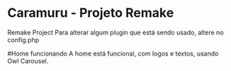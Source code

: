 # Caramuru - Projeto Remake
Remake Project
Para alterar algum plugin que está sendo usado, altere no config.php


#Home funcionando
A home está funcional, com logos e textos, usando Owl Carousel.
